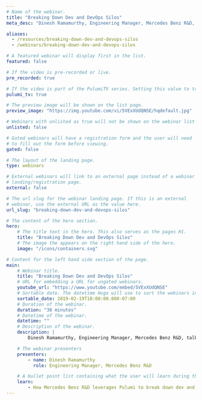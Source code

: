 ```yaml
---
# Name of the webinar.
title: "Breaking Down Dev and DevOps Silos"
meta_desc: "Dinesh Ramamurthy, Engineering Manager, Mercedes Benz R&D, talks about his team's experience with Pulumi."

aliases:
  - /resources/breaking-down-dev-and-devops-silos
  - /webinars/breaking-down-dev-and-devops-silos

# A featured webinar will display first in the list.
featured: false

# If the video is pre-recorded or live.
pre_recorded: true

# If the video is part of the PulumiTV series. Setting this value to true will list the video in the "PulumiTV" section.
pulumi_tv: true

# The preview image will be shown on the list page.
preview_image: "https://img.youtube.com/vi/5VExXUdQNSE/hqdefault.jpg"

# Webinars with unlisted as true will not be shown on the webinar list
unlisted: false

# Gated webinars will have a registration form and the user will need
# to fill out the form before viewing.
gated: false

# The layout of the landing page.
type: webinars

# External webinars will link to an external page instead of a webinar
# landing/registration page.
external: false

# The url slug for the webinar landing page. If this is an external
# webinar, use the external URL as the value here.
url_slug: "breaking-down-dev-and-devops-silos"

# The content of the hero section.
hero:
    # The title text in the hero. This also serves as the pages H1.
    title: "Breaking Down Dev and DevOps Silos"
    # The image the appears on the right hand side of the hero.
    image: "/icons/containers.svg"

# Content for the left hand side section of the page.
main:
    # Webinar title.
    title: "Breaking Down Dev and DevOps Silos"
    # URL for embedding a URL for ungated webinars.
    youtube_url: "https://www.youtube.com/embed/5VExXUdQNSE"
    # Sortable date. The datetime Hugo will use to sort the webinars in date order.
    sortable_date: 2019-02-19T10:00:00.000-07:00
    # Duration of the webinar.
    duration: "38 minutes"
    # Datetime of the webinar.
    datetime: ""
    # Description of the webinar.
    description: |
        Dinesh Ramamurthy, Engineering Manager, Mercedes Benz R&D, talks about his team's experience with Pulumi.

    # The webinar presenters
    presenters:
        - name: Dinesh Ramamurthy
          role: Engineering Manager, Mercedes Benz R&D

    # A bullet point list containing what the user will learn during the webinar.
    learn:
        - How Mercedes Benz R&D leverages Pulumi to break down dev and devops silos.
---
```

